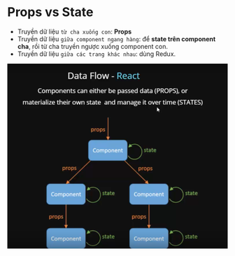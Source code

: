 # Props vs State

- Truyền dữ liệu `từ cha xuống con`: **Props**
- Truyền dữ liệu `giữa component ngang hàng`: để **state trên component cha**, rồi từ cha truyền
  ngược xuống component con.
- Truyền dữ liệu `giữa các trang khác nhau`: dùng Redux.

![prop-vs-state](./prop-vs-state.png)
